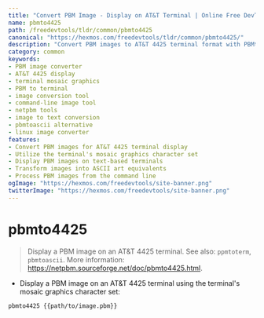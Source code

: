 ```yaml
---
title: "Convert PBM Image - Display on AT&T Terminal | Online Free DevTools by Hexmos"
name: pbmto4425
path: /freedevtools/tldr/common/pbmto4425
canonical: "https://hexmos.com/freedevtools/tldr/common/pbmto4425/"
description: "Convert PBM images to AT&T 4425 terminal format with PBMto4425. Display images using mosaic graphics characters. Free online tool, no registration required."
category: common
keywords:
- PBM image converter
- AT&T 4425 display
- terminal mosaic graphics
- PBM to terminal
- image conversion tool
- command-line image tool
- netpbm tools
- image to text conversion
- pbmtoascii alternative
- linux image converter
features:
- Convert PBM images for AT&T 4425 terminal display
- Utilize the terminal's mosaic graphics character set
- Display PBM images on text-based terminals
- Transform images into ASCII art equivalents
- Process PBM images from the command line
ogImage: "https://hexmos.com/freedevtools/site-banner.png"
twitterImage: "https://hexmos.com/freedevtools/site-banner.png"
---
```


# pbmto4425

> Display a PBM image on an AT&T 4425 terminal.
> See also: `ppmtoterm`, `pbmtoascii`.
> More information: <https://netpbm.sourceforge.net/doc/pbmto4425.html>.

- Display a PBM image on an AT&T 4425 terminal using the terminal's mosaic graphics character set:

`pbmto4425 {{path/to/image.pbm}}`
